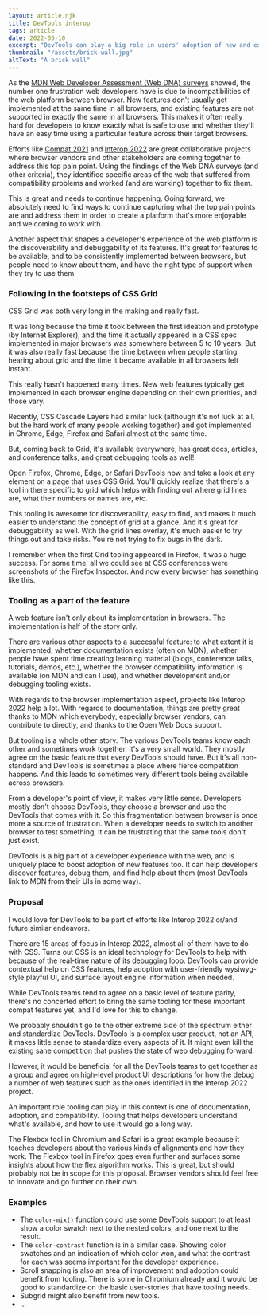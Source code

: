 ```yaml
---
layout: article.njk
title: DevTools interop
tags: article
date: 2022-05-10
excerpt: "DevTools can play a big role in users' adoption of new and existing web platform features. In this article, I argue that browser vendors should get together and align forces with efforts like Interop 2022 to bring a common set of tools across browsers that help adoption."
thumbnail: "/assets/brick-wall.jpg"
altText: "A brick wall"
---
```

As the [MDN Web Developer Assessment (Web DNA) surveys](https://insights.developer.mozilla.org/) showed, the number one frustration web developers have is due to incompatibilities of the web platform between browser. New features don't usually get implemented at the same time in all browsers, and existing features are not supported in exactly the same in all browsers. This makes it often really hard for developers to know exactly what is safe to use and whether they'll have an easy time using a particular feature across their target browsers.

Efforts like [Compat 2021](https://web.dev/compat2021/) and [Interop 2022](https://web.dev/interop-2022/) are great collaborative projects where browser vendors and other stakeholders are coming together to address this top pain point. Using the findings of the Web DNA surveys (and other criteria), they identified specific areas of the web that suffered from compatibility problems and worked (and are working) together to fix them.

This is great and needs to continue happening. Going forward, we absolutely need to find ways to continue capturing what the top pain points are and address them in order to create a platform that's more enjoyable and welcoming to work with.

Another aspect that shapes a developer's experience of the web platform is the discoverability and debuggability of its features. It's great for features to be available, and to be consistently implemented between browsers, but people need to know about them, and have the right type of support when they try to use them.

### Following in the footsteps of CSS Grid

CSS Grid was both very long in the making and really fast.

It was long because the time it took between the first ideation and prototype (by Internet Explorer), and the time it actually appeared in a CSS spec implemented in major browsers was somewhere between 5 to 10 years.
But it was also really fast because the time between when people starting hearing about grid and the time it became available in all browsers felt instant.

This really hasn't happened many times. New web features typically get implemented in each browser engine depending on their own priorities, and those vary.

Recently, CSS Cascade Layers had similar luck (although it's not luck at all, but the hard work of many people working together) and got implemented in Chrome, Edge, Firefox and Safari almost at the same time.

But, coming back to Grid, it's available everywhere, has great docs, articles, and conference talks, and great debugging tools as well!

Open Firefox, Chrome, Edge, or Safari DevTools now and take a look at any element on a page that uses CSS Grid. You'll quickly realize that there's a tool in there specific to grid which helps with finding out where grid lines are, what their numbers or names are, etc.

This tooling is awesome for discoverability, easy to find, and makes it much easier to understand the concept of grid at a glance. And it's great for debuggability as well. With the grid lines overlay, it's much easier to try things out and take risks. You're not trying to fix bugs in the dark.

I remember when the first Grid tooling appeared in Firefox, it was a huge success. For some time, all we could see at CSS conferences were screenshots of the Firefox Inspector. And now every browser has something like this.

### Tooling as a part of the feature

A web feature isn't only about its implementation in browsers. The implementation is half of the story only.

There are various other aspects to a successful feature: to what extent it is implemented, whether documentation exists (often on MDN), whether people have spent time creating learning material (blogs, conference talks, tutorials, demos, etc.), whether the browser compatibility information is available (on MDN and can I use), and whether development and/or debugging tooling exists.

With regards to the browser implementation aspect, projects like Interop 2022 help a lot.
With regards to documentation, things are pretty great thanks to MDN which everybody, especially browser vendors, can contribute to directly, and thanks to the Open Web Docs support.

But tooling is a whole other story. The various DevTools teams know each other and sometimes work together. It's a very small world. They mostly agree on the basic feature that every DevTools should have. But it's all non-standard and DevTools is sometimes a place where fierce competition happens. And this leads to sometimes very different tools being available across browsers.

From a developer's point of view, it makes very little sense. Developers mostly don't choose DevTools, they choose a browser and use the DevTools that comes with it. So this fragmentation between browser is once more a source of frustration. When a developer needs to switch to another browser to test something, it can be frustrating that the same tools don't just exist.

DevTools is a big part of a developer experience with the web, and is uniquely place to boost adoption of new features too. It can help developers discover features, debug them, and find help about them (most DevTools link to MDN from their UIs in some way).

### Proposal

I would love for DevTools to be part of efforts like Interop 2022 or/and future similar endeavors.

There are 15 areas of focus in Interop 2022, almost all of them have to do with CSS. Turns out CSS is an ideal technology for DevTools to help with because of the real-time nature of its debugging loop. DevTools can provide contextual help on CSS features, help adoption with user-friendly wysiwyg-style playful UI, and surface layout engine information when needed.

While DevTools teams tend to agree on a basic level of feature parity, there's no concerted effort to bring the same tooling for these important compat features yet, and I'd love for this to change.

We probably shouldn't go to the other extreme side of the spectrum either and standardize DevTools. DevTools is a complex user product, not an API, it makes little sense to standardize every aspects of it. It might even kill the existing sane competition that pushes the state of web debugging forward.

However, it would be beneficial for all the DevTools teams to get together as a group and agree on high-level product UI descriptions for how the debug a number of web features such as the ones identified in the Interop 2022 project.

An important role tooling can play in this context is one of documentation, adoption, and compatibility. Tooling that helps developers understand what's available, and how to use it would go a long way.

The Flexbox tool in Chromium and Safari is a great example because it teaches developers about the various kinds of alignments and how they work.
The Flexbox tool in Firefox goes even further and surfaces some insights about how the flex algorithm works. This is great, but should probably not be in scope for this proposal. Browser vendors should feel free to innovate and go further on their own.

### Examples

- The `color-mix()` function could use some DevTools support to at least show a color swatch next to the nested colors, and one next to the result.
- The `color-contrast` function is in a similar case. Showing color swatches and an indication of which color won, and what the contrast for each was seems important for the developer experience.
- Scroll snapping is also an area of improvement and adoption could benefit from tooling. There is some in Chromium already and it would be good to standardize on the basic user-stories that have tooling needs.
- Subgrid might also benefit from new tools.
- ...
